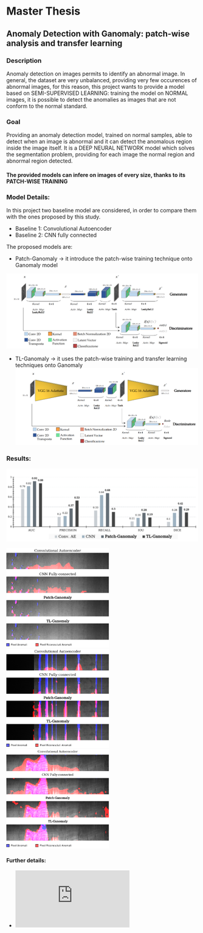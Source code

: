 # Master Thesis
## Anomaly Detection with Ganomaly: patch-wise analysis and transfer learning

### Description
Anomaly detection on images permits to identify an abnormal image. In general, the dataset are very unbalanced, providing very few occurences of abnormal images, for this reason, this project wants to provide a model based on SEMI-SUPERVISED LEARNING: training the model on NORMAL images, it is possible to detect the anomalies as images that are not conform to the normal standard.

### Goal
Providing an anomaly detection model, trained on normal samples, able to detect when an image is abnormal and it can detect the anomalous region inside the image itself. It is a DEEP NEURAL NETWORK model which solves the segmentation problem, providing for each image the normal region and abnormal region detected.
#### The provided models can infere on images of every size, thanks to its PATCH-WISE TRAINING

### Model Details:
In this project two baseline model are considered, in order to compare them with the ones proposed by this study.
  - Baseline 1: Convolutional Autoencoder
  - Baseline 2: CNN fully connected
  
The proposed models are:
  - Patch-Ganomaly -> it introduce the patch-wise training technique onto Ganomaly model

![PG](https://github.com/daniele21/Anomaly_Detection/blob/master/Results/ganomaly.png)

  - TL-Ganomaly    -> it uses the patch-wise training and transfer learning techniques onto Ganomaly
![TL](https://github.com/daniele21/Anomaly_Detection/blob/master/Results/Tl-arch_2.png)  

### Results:
![exp](https://github.com/daniele21/Anomaly_Detection/blob/master/Results/Experiments.png)

<img src="https://github.com/daniele21/Anomaly_Detection/blob/master/Results/exp1.png" width="270">     <img src="https://github.com/daniele21/Anomaly_Detection/blob/master/Results/exp2.png" width="270">     <img src="https://github.com/daniele21/Anomaly_Detection/blob/master/Results/exp3.png" width="270">

#### Further details:
- ![Presentation Slide](https://github.com/daniele21/Anomaly_Detection/blob/master/Slides.pdf)
